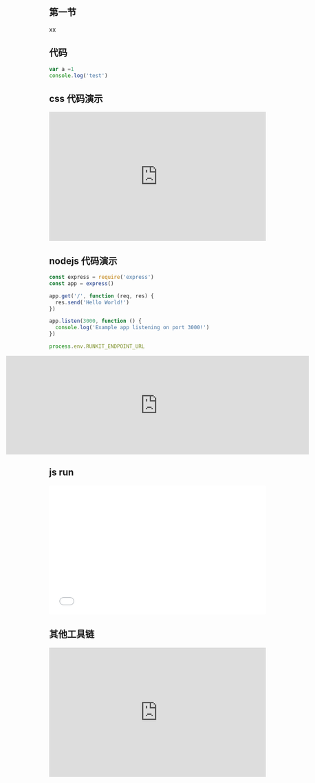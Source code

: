 ## 第一节
xx


## 代码
```js
var a =1
console.log('test')
```


## css 代码演示
<iframe width="100%" height="300" src="http://dabblet.com/" allowfullscreen="allowfullscreen" frameborder="0"></iframe>


## nodejs 代码演示
```js
const express = require('express')
const app = express()

app.get('/', function (req, res) {
  res.send('Hello World!')
})

app.listen(3000, function () {
  console.log('Example app listening on port 3000!')
})

process.env.RUNKIT_ENDPOINT_URL
```

<iframe src="https://runkit.com/e" frameborder="0" name="runkit-embed-0" style="height: 229px; width: calc(100% + 200px); padding: 0px; margin: 0px 0px 0px calc(-100px); border: 0px; background-color: transparent;"></iframe>


## js run
<iframe width="100%" height="300" src="//jsrun.net/fAXKp/embedded/all/light/" allowfullscreen="allowfullscreen" frameborder="0"></iframe>


## 其他工具链
<iframe width="100%" height="300" src="http://www.cssdesk.com/" allowfullscreen="allowfullscreen" frameborder="0"></iframe>
<!-- <iframe width="100%" height="300" src="http://dabblet.com/" allowfullscreen="allowfullscreen" frameborder="0"></iframe>  -->
<!-- <iframe width="100%" height="300" src="//jsrun.net/HChKp/embedded/js,css,reslut/dark" allowfullscreen="allowfullscreen" frameborder="0"></iframe>
 -->